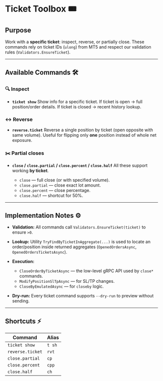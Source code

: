 # Ticket Toolbox 🎟️

## Purpose

Work with a **specific ticket**: inspect, reverse, or partially close.
These commands rely on ticket IDs (`ulong`) from MT5 and respect our validation rules (`Validators.EnsureTicket`).

---

## Available Commands 🛠️

### 🔍 Inspect

* **`ticket show`**
  Show info for a specific ticket.
  If ticket is open → full position/order details.
  If ticket is closed → recent history lookup.

### ↔️ Reverse

* **`reverse.ticket`**
  Reverse a single position by ticket (open opposite with same volume).
  Useful for flipping only **one** position instead of whole net exposure.

### ✂️ Partial closes

* **`close` / `close.partial` / `close.percent` / `close.half`**
  All these support working **by ticket**.

  * `close` — full close (or with specified volume).
  * `close.partial` — close exact lot amount.
  * `close.percent` — close percentage.
  * `close.half` — shortcut for 50%.

---

## Implementation Notes ⚙️

* **Validation:**
  All commands call `Validators.EnsureTicket(ticket)` to ensure `>0`.

* **Lookup:**
  Utility `TryFindByTicketInAggregate(...)` is used to locate an order/position inside returned aggregates (`OpenedOrdersAsync`, `OpenedOrdersTicketsAsync`).

* **Execution:**

  * `CloseOrderByTicketAsync` — the low-level gRPC API used by `close*` commands.
  * `ModifyPositionSlTpAsync` — for SL/TP changes.
  * `CloseByEmulatedAsync` — for `closeby` logic.

* **Dry-run:**
  Every ticket command supports `--dry-run` to preview without sending.

---

## Shortcuts ⚡

| Command          | Alias  |
| ---------------- | ------ |
| `ticket show`    | `t sh` |
| `reverse.ticket` | `rvt`  |
| `close.partial`  | `cp`   |
| `close.percent`  | `cpp`  |
| `close.half`     | `ch`   |
